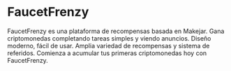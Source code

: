 # FaucetFrenzy
FaucetFrenzy es una plataforma de recompensas basada en Makejar. Gana criptomonedas completando tareas simples y viendo anuncios. Diseño moderno, fácil de usar. Amplia variedad de recompensas y sistema de referidos. Comienza a acumular tus primeras criptomonedas hoy con FaucetFrenzy.
